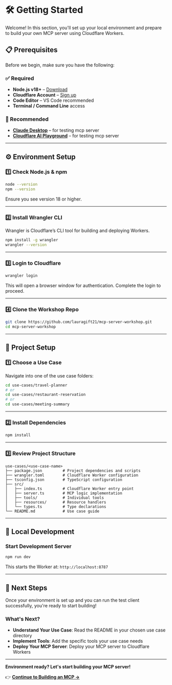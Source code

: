 # 🛠️ Getting Started

Welcome! In this section, you'll set up your local environment and prepare to build your own MCP server using Cloudflare Workers.

## 📋 Prerequisites

Before we begin, make sure you have the following:

### ✅ Required

* **Node.js v18+** – [Download](https://nodejs.org/)
* **Cloudflare Account** – [Sign up](https://dash.cloudflare.com/sign-up)
* **Code Editor** – VS Code recommended
* **Terminal / Command Line** access

### 🧰 Recommended

* [**Claude Desktop**](https://claude.ai/desktop) – for testing mcp server
* [**Cloudflare AI Playground**](https://cloudflare-ai-playground.com/) – for testing mcp server

---

## ⚙️ Environment Setup

### 1️⃣ Check Node.js & npm

```bash
node --version
npm --version
```

Ensure you see version 18 or higher.

---

### 2️⃣ Install Wrangler CLI

Wrangler is Cloudflare’s CLI tool for building and deploying Workers.

```bash
npm install -g wrangler
wrangler --version
```

---

### 3️⃣ Login to Cloudflare

```bash
wrangler login
```

This will open a browser window for authentication. Complete the login to proceed.

---

### 4️⃣ Clone the Workshop Repo

```bash
git clone https://github.com/lauragift21/mcp-server-workshop.git
cd mcp-server-workshop
```

---

## 🧪 Project Setup

### 1️⃣ Choose a Use Case

Navigate into one of the use case folders:

```bash
cd use-cases/travel-planner
# or
cd use-cases/restaurant-reservation
# or
cd use-cases/meeting-summary
```

---

### 2️⃣ Install Dependencies

```bash
npm install
```

---

### 3️⃣ Review Project Structure

```
use-cases/<use-case-name>
├── package.json         # Project dependencies and scripts
├── wrangler.toml        # Cloudflare Worker configuration
├── tsconfig.json        # TypeScript configuration
├── src/
│   ├── index.ts         # Cloudflare Worker entry point
│   ├── server.ts        # MCP logic implementation
│   ├── tools/           # Individual tools
│   ├── resources/       # Resource handlers
│   └── types.ts         # Type declarations
└── README.md            # Use case guide
```

---

## 🔄 Local Development

### Start Development Server

```bash
npm run dev
```

This starts the Worker at: `http://localhost:8787`

---

## 🎯 Next Steps

Once your environment is set up and you can run the test client successfully, you're ready to start building!

### What's Next?

- **Understand Your Use Case**: Read the README in your chosen use case directory
- **Implement Tools**: Add the specific tools your use case needs
- **Deploy Your MCP Server**: Deploy your MCP server to Cloudflare Workers

---

**Environment ready? Let's start building your MCP server!**

👉 **[Continue to Building an MCP →](./building-an-mcp-server.md)**
